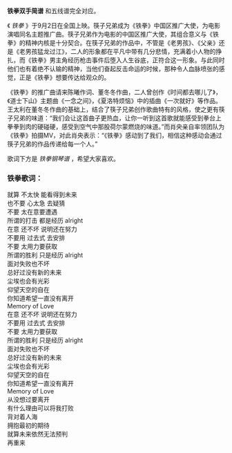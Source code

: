 

**铁拳双手简谱** 和五线谱完全对应。

《 _铁拳_
》于9月2日在全国上映。筷子兄弟成为《铁拳》中国区推广大使，为电影演唱同名主题推广曲。筷子兄弟作为电影的中国区推广大使，其组合意义与《铁拳》的精神内核是十分契合。在筷子兄弟的作品中，不管是《老男孩》、《父亲》还是《老男孩猛龙过江》，二人的形象都在平凡中带有几分悲情，充满着小人物的挣扎，而《铁拳》男主角经历枪击事件后堕入人生谷底，正符合这一形象。与此同时他们也有着绝不认输的精神，当他们奋起反击命运的时候，那种令人血脉喷张的感觉，正是《铁拳》想要传达给观众的。

《铁拳》的推广曲请来陈曦作词、董冬冬作曲，二人曾创作《时间都去哪儿了》，《道士下山》主题曲《一念之间》，《夏洛特烦恼》中的插曲《一次就好》等作品。王太利在董冬冬作曲的基础上，结合了筷子兄弟创作歌曲特有的风格，使之更有筷子兄弟的味道：“我们会让这首曲子更热血，让你一听到这首歌就能感受到拳台上拳拳到肉的硬碰硬，感受到空气中那股荷尔蒙燃烧的味道。”而肖央亲自率领团队为《铁拳》拍摄MV，对此肖央表示：“《铁拳》感动到了我们，相信这种感动会通过筷子兄弟的作品传递给每一个人。”

歌词下方是 _铁拳钢琴谱_ ，希望大家喜欢。

### 铁拳歌词：

就算 不太快 能看得到未来  
也不要 心太急 去疑猜  
不要 太在意要遭遇  
所谓的打击 都是经历 alright  
在意 还不坏 说明还在努力  
不要用 过去式 去安排  
不要 太用力要获取  
所谓的胜利 只是经历 alright  
面对失败也不坏  
总好过没有新的未来  
尘埃也会有光彩  
仰望天空的自在  
你知道希望一直没有离开  
Memory of Love  
在意 还不坏 说明还在努力  
不要用 过去式 去安排  
不要 太用力要获取  
所谓的胜利 只是经历 alright  
面对失败也不坏  
总好过没有新的未来  
尘埃也会有光彩  
仰望天空的自在  
你知道希望一直没有离开  
Memory of Love  
从没想过要离开  
有什么理由可以将我打败  
背对着人海  
拥抱最初的期待  
就算未来依然无法预判  
再重来

